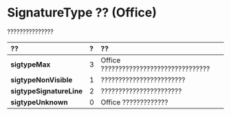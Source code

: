 
# SignatureType ?? (Office)

???????????????



|**??**|**?**|**??**|
|:-----|:-----|:-----|
|**sigtypeMax**|3|Office ???????????????????????????????|
|**sigtypeNonVisible**|1|????????????????????????|
|**sigtypeSignatureLine**|2|???????????????????????|
|**sigtypeUnknown**|0|Office ?????????????|
